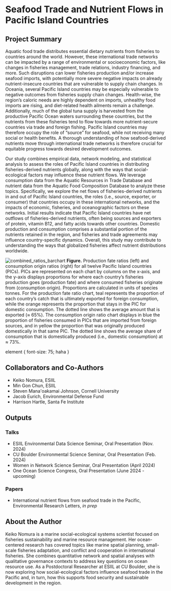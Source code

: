 # Seafood Trade and Nutrient Flows in Pacific Island Countries

## Project Summary

Aquatic food trade distributes essential dietary nutrients from fisheries to countries around the world. However, these international trade networks can be impacted by a range of environmental or socioeconomic factors, like changes in fisheries management, trade relations, industry financing, and more. Such disruptions can lower fisheries production and/or increase seafood imports, with potentially more severe negative impacts on already nutrient-insecure countries that are vulnerable to supply chain changes. In Oceania, several Pacific Island countries may be especially vulnerable to negative outcomes from fisheries supply chain changes. Health-wise, the region’s caloric needs are highly dependent on imports, unhealthy food imports are rising, and diet-related health ailments remain a challenge. Additionally, much of the global tuna supply is harvested from the productive Pacific Ocean waters surrounding these countries, but the nutrients from these fisheries tend to flow towards more nutrient-secure countries via trade and foreign fishing. Pacific Island countries may therefore occupy the role of “source” for seafood, while not receiving many social or health benefits. A thorough understanding of how seafood-derived nutrients move through international trade networks is therefore crucial for equitable progress towards desired development outcomes.

Our study combines empirical data, network modeling, and statistical analysis to assess the roles of Pacific Island countries in distributing fisheries-derived nutrients globally, along with the ways that social-ecological factors may influence these nutrient flows. We leverage consumption data from the Aquatic Resources in Trade Database and nutrient data from the Aquatic Food Composition Database to analyze these topics. Specifically, we explore the net flows of fisheries-derived nutrients in and out of Pacific Island countries, the roles (i.e., source, exporter, or consumer) that countries occupy in these international networks, and the impacts of economic, fisheries, and oceanographic factors on these networks. Initial results indicate that Pacific Island countries have net outflows of fisheries-derived nutrients, often being sources and exporters of protein, vitamin B12, and fatty acids towards other countries. Domestic production and consumption comprises a substantial portion of the nutrients retained in the region, and fisheries and trade agreements may influence country-specific dynamics. Overall, this study may contribute to understanding the ways that globalized fisheries affect nutrient distributions worldwide.

![combined_ratios_barchart](https://github.com/user-attachments/assets/7017acac-59cf-4463-9733-690b9fb002e5)
**Figure.** Production fate ratios (left) and consumption origin ratios (right) for all twelve Pacific Island countries (PICs). PICs are represented on each chart by columns on the x-axis, and the y-axis displays proportions for where each country’s fisheries production goes (production fate) and where consumed fisheries originate from (consumption origin). Proportions are calculated in units of species tonnes. For the production fate ratio chart, teal represents the proportion of each country’s catch that is ultimately exported for foreign consumption, while the orange represents the proportion that stays in the PIC for domestic consumption. The dotted line shows the average amount that is exported (≈ 65%). The consumption origin ratio chart displays in blue the proportion of fisheries consumed in PICs that are imported from foreign sources, and in yellow the proportion that was originally produced domestically in that same PIC. The dotted line shows the average share of consumption that is domestically produced (i.e., domestic consumption) at ≈ 73%.

element { 
  font-size: 75; haha
}
## Collaborators and Co-Authors 
- Keiko Nomura, ESIIL
- Min Gon Chun, ESIIL
- Steven Mana'oakamai Johnson, Cornell University
- Jacob Eurich, Environmental Defense Fund
- Harrison Hartle, Santa Fe Institute


## Outputs
### Talks
- ESIIL Environmental Data Science Seminar, Oral Presentation (Nov. 2024)
- CU Boulder Environmental Science Seminar, Oral Presentation (Feb. 2024)
- Women in Network Science Seminar, Oral Presentation (April 2024) 
- One Ocean Science Congress, Oral Presentation (June 2024 - upcoming)

### Papers
- International nutrient flows from seafood trade in the Pacific, Environmental Research Letters, _in prep_


## About the Author
Keiko Nomura is a marine social-ecological systems scientist focused on fisheries sustainability and marine resource management. Her ocean-centered research has covered topics like marine spatial planning, small-scale fisheries adaptation, and conflict and cooperation in international fisheries. She combines quantitative network and spatial analyses with qualitative governance contexts to address key questions on ocean resource use. As a Postdoctoral Researcher at ESIIL at CU Boulder, she is now exploring how social-ecological factors influence seafood trade in the Pacific and, in turn, how this supports food security and sustainable development in the region.
 




